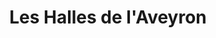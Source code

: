---
title: "Les Halles de l'Aveyron"
url: /herblay-sur-seine/les-halles-de-laveyron/
shop: Supermarkt
---